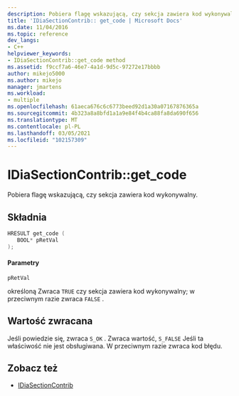 ```yaml
---
description: Pobiera flagę wskazującą, czy sekcja zawiera kod wykonywalny.
title: 'IDiaSectionContrib:: get_code | Microsoft Docs'
ms.date: 11/04/2016
ms.topic: reference
dev_langs:
- C++
helpviewer_keywords:
- IDiaSectionContrib::get_code method
ms.assetid: f9ccf7a6-46e7-4a1d-9d5c-97272e17bbbb
author: mikejo5000
ms.author: mikejo
manager: jmartens
ms.workload:
- multiple
ms.openlocfilehash: 61aeca676c6c6773beed92d1a30a07167876365a
ms.sourcegitcommit: 4b323a8a8bfd1a1a9e84f4b4ca88fa8da690f656
ms.translationtype: MT
ms.contentlocale: pl-PL
ms.lasthandoff: 03/05/2021
ms.locfileid: "102157309"
---
```

# <a name="idiasectioncontribget_code"></a>IDiaSectionContrib::get_code
Pobiera flagę wskazującą, czy sekcja zawiera kod wykonywalny.

## <a name="syntax"></a>Składnia

```C++
HRESULT get_code ( 
   BOOL* pRetVal
);
```

#### <a name="parameters"></a>Parametry
 `pRetVal`

określoną Zwraca `TRUE` czy sekcja zawiera kod wykonywalny; w przeciwnym razie zwraca `FALSE` .

## <a name="return-value"></a>Wartość zwracana
 Jeśli powiedzie się, zwraca `S_OK` . Zwraca wartość, `S_FALSE` Jeśli ta właściwość nie jest obsługiwana. W przeciwnym razie zwraca kod błędu.

## <a name="see-also"></a>Zobacz też
- [IDiaSectionContrib](../../debugger/debug-interface-access/idiasectioncontrib.md)
